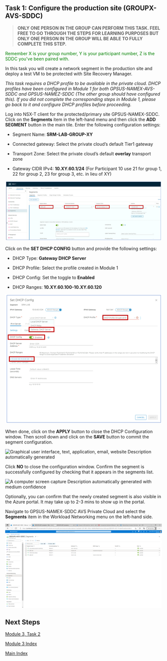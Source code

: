 ## Task 1: Configure the production site (GROUPX-AVS-SDDC)

> **ONLY ONE PERSON IN THE GROUP CAN PERFORM THIS TASK. FEEL FREE TO GO THROUGH THE STEPS FOR LEARNING PURPOSES BUT ONLY ONE PERSON IN THE GROUP WILL BE ABLE TO FULLY COMPLETE THIS STEP.**

<span style="color:green">Remember X is your group number, Y is your participant number, Z is the SDDC you've been paired with.</span>

In this task you will create a network segment in the production site and deploy
a test VM to be protected with Site Recovery Manager.

*This task requires a DHCP profile to be available in the private cloud. DHCP
profiles have been configured in Module 1 for both GPSUS-NAMEX-AVS-SDDC and
GPSUS-NAMEZ-SDDC (The other group should have configured this). If you did not complete the corresponding steps in Module 1, please go back to it and configure DHCP profiles before proceeding.*

Log into NSX-T client for the protected/primary site GPSUS-NAMEX-SDDC. Click on
the **Segments** item in the left-hand menu and then click the **ADD SEGMENT**
button in the main tile. Enter the following configuration settings:

-   Segment Name: **SRM-LAB-GROUP-XY**

-   Connected gateway: Select the private cloud’s default Tier1 gateway

-   Transport Zone: Select the private cloud’s default **overlay** transport
    zone

-   Gateway CIDR IPv4: **10.XY.60.1/24** (For Participant 10 use 21 for group 1, 22 for group 2, 23 for group 3, etc. in lieu of XY)

![](media/367712fc63544d3aac43e67cd75c5220.png)

Click on the **SET DHCP CONFIG** button and provide the following settings:

-   DHCP Type: **Gateway DHCP Server**

-   DHCP Profile: Select the profile created in Module 1

-   DHCP Config: Set the toggle to **Enabled**

-   DHCP Ranges: **10.XY.60.100-10.XY.60.120**

![](media/3fc2f1868be7edaa9625e29e5b5efe32.png)

When done, click on the **APPLY** button to close the DHCP Configuration window.
Then scroll down and click on the **SAVE** button to commit the segment
configuration.

![Graphical user interface, text, application, email, website Description
automatically generated](media/27e39ac4a19c0d7b2200f30f7b9f0605.png)

Click **NO** to close the configuration window. Confirm the segment is
successfully configured by checking that it appears in the segments list.

![A computer screen capture Description automatically generated with medium
confidence](media/cee6bdc13e1efc967011ebbe78b0a1f8.png)

Optionally, you can confirm that the newly created segment is also visible in
the Azure portal. It may take up to 2-3 mins to show up in the portal.

Navigate to GPSUS-NAMEX-SDDC AVS Private Cloud and select the **Segments** item
in the Workload Networking menu on the left-hand side.

![](media/c44d19dd3dac0b8ba66c71197309b9a6.png)

## Next Steps

[Module 3, Task 2](module-3-task-2.md)

[Module 3 Index](module-3-index.md)

[Main Index](index.md)
